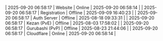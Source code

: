 | 2025-09-20 06:58:17 | Website | Online | 2025-09-20 06:58:14 |
| 2025-09-20 06:58:17 | Registration | Offline | 2025-09-09 16:40:23 |
| 2025-09-20 06:58:17 | Auth Server | Offline | 2025-08-18 09:33:31 |
| 2025-09-20 06:58:17 | Kezan (PvE) | Offline | 2025-08-03 17:58:02 |
| 2025-09-20 06:58:17 | Gurubashi (PvP) | Offline | 2025-08-23 21:44:06 |
| 2025-09-20 06:58:17 | Cloudflare | Online | 2025-09-20 06:58:14 |
